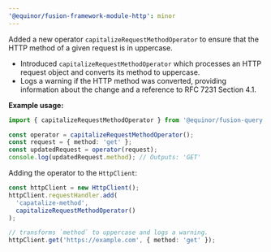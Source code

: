 ```yaml
---
'@equinor/fusion-framework-module-http': minor
---
```


Added a new operator `capitalizeRequestMethodOperator` to ensure that the HTTP method of a given request is in uppercase.

-   Introduced `capitalizeRequestMethodOperator` which processes an HTTP request object and converts its method to uppercase.
-   Logs a warning if the HTTP method was converted, providing information about the change and a reference to RFC 7231 Section 4.1.

**Example usage:**

```typescript
import { capitalizeRequestMethodOperator } from '@equinor/fusion-query';

const operator = capitalizeRequestMethodOperator();
const request = { method: 'get' };
const updatedRequest = operator(request);
console.log(updatedRequest.method); // Outputs: 'GET'
```

Adding the operator to the `HttpClient`:

```typescript
const httpClient = new HttpClient();
httpClient.requestHandler.add(
  'capatalize-method', 
  capitalizeRequestMethodOperator()
);

// transforms `method` to uppercase and logs a warning.
httpClient.get('https://example.com', { method: 'get' });
```
